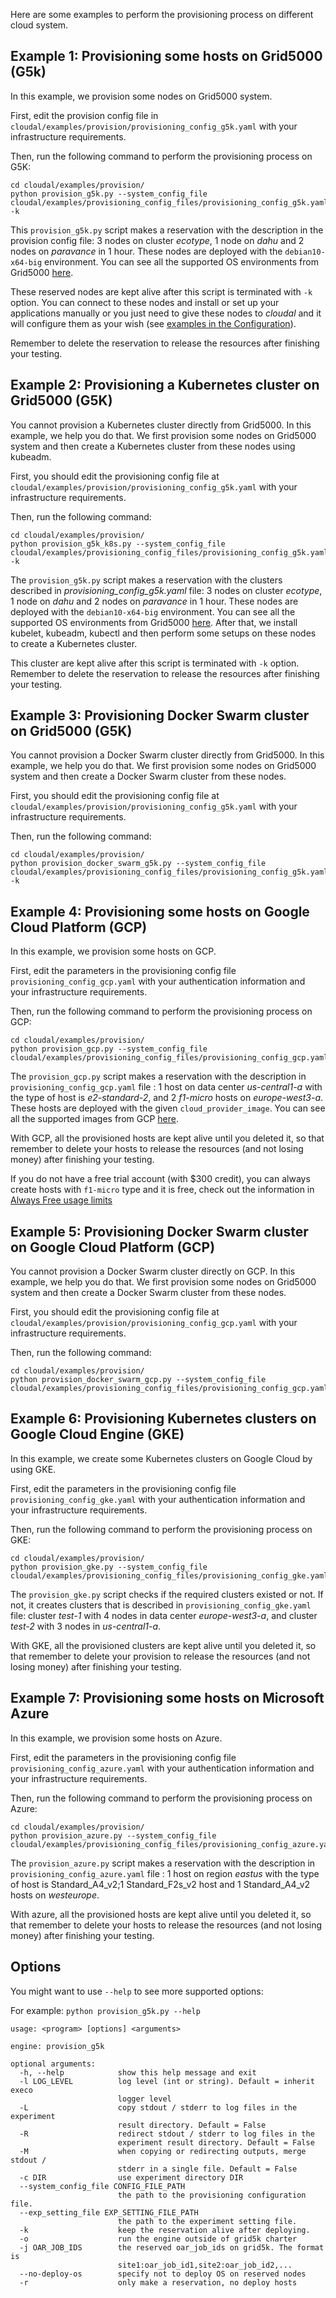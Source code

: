 Here are some examples to perform the provisioning process on different cloud system.

## Example 1: Provisioning some hosts on Grid5000 (G5k)
In this example, we provision some nodes on Grid5000 system.

First, edit the provision config file in `cloudal/examples/provision/provisioning_config_g5k.yaml` with your infrastructure requirements.

Then, run the following command to perform the provisioning process on G5K:
```
cd cloudal/examples/provision/
python provision_g5k.py --system_config_file cloudal/examples/provisioning_config_files/provisioning_config_g5k.yaml -k
```

This `provision_g5k.py` script makes a reservation with the description in the provision config file: 3 nodes on cluster *ecotype*, 1 node on *dahu* and 2 nodes on *paravance* in 1 hour. These nodes are deployed with the `debian10-x64-big` environment. You can see all the supported OS environments from Grid5000 [here](https://www.grid5000.fr/w/Advanced_Kadeploy#Search_and_deploy_an_existing_environment). 

These reserved nodes are kept alive after this script is terminated with `-k` option. You can connect to these nodes and install or set up your applications manually or you just need to give these nodes to _cloudal_ and it will configure them as your wish (see [examples in the Configuration](https://github.com/ntlinh16/cloudal/tree/master/examples/configuration)).

Remember to delete the reservation to release the resources after finishing your testing.

## Example 2: Provisioning a Kubernetes cluster on Grid5000 (G5K)

You cannot provision a Kubernetes cluster directly from Grid5000. In this example, we help you do that. We first provision some nodes on Grid5000 system and then create a Kubernetes cluster from these nodes using kubeadm.

First, you should edit the provisioning config file at `cloudal/examples/provision/provisioning_config_g5k.yaml` with your infrastructure requirements.

Then, run the following command:
```
cd cloudal/examples/provision/
python provision_g5k_k8s.py --system_config_file cloudal/examples/provisioning_config_files/provisioning_config_g5k.yaml -k
```

The `provision_g5k.py` script makes a reservation with the clusters described in _provisioning_config_g5k.yaml_ file: 3 nodes on cluster *ecotype*, 1 node on *dahu* and 2 nodes on *paravance* in 1 hour. These nodes are deployed with the `debian10-x64-big` environment. You can see all the supported OS environments from Grid5000 [here](https://www.grid5000.fr/w/Getting_Started#Deploying_nodes_with_Kadeploy). After that, we install kubelet, kubeadm, kubectl and then perform some setups on these nodes to create a Kubernetes cluster.

This cluster are kept alive after this script is terminated with `-k` option. Remember to delete the reservation to release the resources after finishing your testing.
## Example 3: Provisioning Docker Swarm cluster on Grid5000 (G5K)

You cannot provision a Docker Swarm cluster directly from Grid5000. In this example, we help you do that. We first provision some nodes on Grid5000 system and then create a Docker Swarm cluster from these nodes.

First, you should edit the provisioning config file at `cloudal/examples/provision/provisioning_config_g5k.yaml` with your infrastructure requirements.

Then, run the following command:
```
cd cloudal/examples/provision/
python provision_docker_swarm_g5k.py --system_config_file cloudal/examples/provisioning_config_files/provisioning_config_g5k.yaml -k
```
## Example 4: Provisioning some hosts on Google Cloud Platform (GCP)
In this example, we provision some hosts on GCP.

First, edit the parameters in the provisioning config file `provisioning_config_gcp.yaml` with your authentication information and your infrastructure requirements.

Then, run the following command to perform the provisioning process on GCP:
```
cd cloudal/examples/provision/
python provision_gcp.py --system_config_file cloudal/examples/provisioning_config_files/provisioning_config_gcp.yaml
```

The `provision_gcp.py` script makes a reservation with the description in `provisioning_config_gcp.yaml` file : 1 host on data center _us-central1-a_ with the type of host is _e2-standard-2_, and 2 _f1-micro_ hosts on _europe-west3-a_. These hosts are deployed with the given `cloud_provider_image`. You can see all the supported images from GCP [here](https://cloud.google.com/compute/docs/images). 

With GCP, all the provisioned hosts are kept alive until you deleted it, so that remember to delete your hosts to release the resources (and not losing money) after finishing your testing.

If you do not have a free trial account (with $300 credit), you can always create hosts with `f1-micro` type and it is free, check out the information in [Always Free usage limits](https://cloud.google.com/free/docs/gcp-free-tier#always-free-usage-limits)

## Example 5: Provisioning Docker Swarm cluster on Google Cloud Platform (GCP)

You cannot provision a Docker Swarm cluster directly on GCP. In this example, we help you do that. We first provision some nodes on Grid5000 system and then create a Docker Swarm cluster from these nodes.

First, you should edit the provisioning config file at `cloudal/examples/provision/provisioning_config_gcp.yaml` with your infrastructure requirements.

Then, run the following command:
```
cd cloudal/examples/provision/
python provision_docker_swarm_gcp.py --system_config_file cloudal/examples/provisioning_config_files/provisioning_config_gcp.yaml
```

## Example 6: Provisioning Kubernetes clusters on Google Cloud Engine (GKE)
In this example, we create some Kubernetes clusters on Google Cloud by using GKE.

First, edit the parameters in the provisioning config file `provisioning_config_gke.yaml` with your authentication information and your infrastructure requirements.

Then, run the following command to perform the provisioning process on GKE:
```
cd cloudal/examples/provision/
python provision_gke.py --system_config_file cloudal/examples/provisioning_config_files/provisioning_config_gke.yaml
```

The `provision_gke.py` script checks if the required clusters existed or not. If not, it creates clusters that is described in `provisioning_config_gke.yaml` file: cluster _test-1_ with 4 nodes in data center _europe-west3-a_, and cluster _test-2_ with 3 nodes in _us-central1-a_.

With GKE, all the provisioned clusters are kept alive until you deleted it, so that remember to delete your provision to release the resources (and not losing money) after finishing your testing.

## Example 7: Provisioning some hosts on Microsoft Azure
In this example, we provision some hosts on Azure.

First, edit the parameters in the provisioning config file `provisioning_config_azure.yaml` with your authentication information and your infrastructure requirements.

Then, run the following command to perform the provisioning process on Azure:
```
cd cloudal/examples/provision/
python provision_azure.py --system_config_file cloudal/examples/provisioning_config_files/provisioning_config_azure.yaml
```

The `provision_azure.py` script makes a reservation with the description in `provisioning_config_azure.yaml` file : 1 host on region _eastus_ with the type of host is Standard_A4_v2;1 Standard_F2s_v2 host and 1 Standard_A4_v2 hosts on _westeurope_.

With azure, all the provisioned hosts are kept alive until you deleted it, so that remember to delete your hosts to release the resources (and not losing money) after finishing your testing.

## Options
You might want to use `--help` to see more supported options:

For example: `python provision_g5k.py --help`

```
usage: <program> [options] <arguments>

engine: provision_g5k

optional arguments:
  -h, --help            show this help message and exit
  -l LOG_LEVEL          log level (int or string). Default = inherit execo
                        logger level
  -L                    copy stdout / stderr to log files in the experiment
                        result directory. Default = False
  -R                    redirect stdout / stderr to log files in the
                        experiment result directory. Default = False
  -M                    when copying or redirecting outputs, merge stdout /
                        stderr in a single file. Default = False
  -c DIR                use experiment directory DIR
  --system_config_file CONFIG_FILE_PATH
                        the path to the provisioning configuration file.
  --exp_setting_file EXP_SETTING_FILE_PATH
                        the path to the experiment setting file.
  -k                    keep the reservation alive after deploying.
  -o                    run the engine outside of grid5k charter
  -j OAR_JOB_IDS        the reserved oar_job_ids on grid5k. The format is
                        site1:oar_job_id1,site2:oar_job_id2,...
  --no-deploy-os        specify not to deploy OS on reserved nodes
  -r                    only make a reservation, no deploy hosts
```
